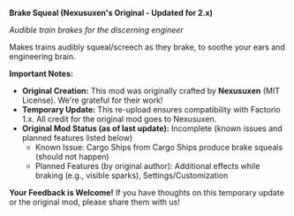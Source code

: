 **Brake Squeal (Nexusuxen's Original - Updated for 2.x)**

*Audible train brakes for the discerning engineer*

Makes trains audibly squeal/screech as they brake, to soothe your ears and engineering brain.

**Important Notes:**

* **Original Creation:** This mod was originally crafted by **Nexusuxen** (MIT License). We're grateful for their work!
* **Temporary Update:** This re-upload ensures compatibility with Factorio 1.x. All credit for the original mod goes to Nexusuxen.
* **Original Mod Status (as of last update):** Incomplete (known issues and planned features listed below)
    + Known Issue: Cargo Ships from Cargo Ships produce brake squeals (should not happen)
    + Planned Features (by original author): Additional effects while braking (e.g., visible sparks), Settings/Customization

**Your Feedback is Welcome!** If you have thoughts on this temporary update or the original mod, please share them with us!
